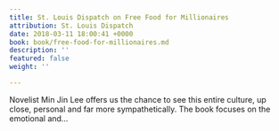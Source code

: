 ```yaml
---
title: St. Louis Dispatch on Free Food for Millionaires
attribution: St. Louis Dispatch
date: 2018-03-11 18:00:41 +0000
book: book/free-food-for-millionaires.md
description: ''
featured: false
weight: ''

---
```

Novelist Min Jin Lee offers us the chance to see this entire culture, up close, personal and far more sympathetically. The book focuses on the emotional and…